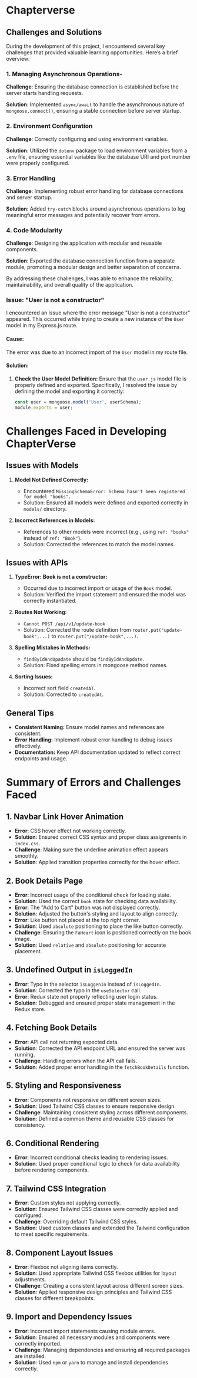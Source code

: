 # Chapterverse
## Challenges and Solutions

During the development of this project, I encountered several key challenges that provided valuable learning opportunities. Here’s a brief overview:

### 1. Managing Asynchronous Operations-

**Challenge**: Ensuring the database connection is established before the server starts handling requests.

**Solution**: Implemented `async/await` to handle the asynchronous nature of `mongoose.connect()`, ensuring a stable connection before server startup.

### 2. Environment Configuration

**Challenge**: Correctly configuring and using environment variables.

**Solution**: Utilized the `dotenv` package to load environment variables from a `.env` file, ensuring essential variables like the database URI and port number were properly configured.

### 3. Error Handling

**Challenge**: Implementing robust error handling for database connections and server startup.

**Solution**: Added `try-catch` blocks around asynchronous operations to log meaningful error messages and potentially recover from errors.

### 4. Code Modularity

**Challenge**: Designing the application with modular and reusable components.

**Solution**: Exported the database connection function from a separate module, promoting a modular design and better separation of concerns.

By addressing these challenges, I was able to enhance the reliability, maintainability, and overall quality of the application.

### Issue: "User is not a constructor"

I encountered an issue where the error message "User is not a constructor" appeared. This occurred while trying to create a new instance of the `User` model in my Express.js route.

#### Cause:
The error was due to an incorrect import of the `User` model in my route file.

#### Solution:
1. **Check the User Model Definition:**
   Ensure that the `user.js` model file is properly defined and exported. Specifically, I resolved the issue by defining the model and exporting it correctly:
   ```javascript
   const user = mongoose.model('User', userSchema);
   module.exports = user;

# Challenges Faced in Developing ChapterVerse

## Issues with Models
1. **Model Not Defined Correctly:**
   - Encountered `MissingSchemaError: Schema hasn't been registered for model "books".`
   - Solution: Ensured all models were defined and exported correctly in `models/` directory.

2. **Incorrect References in Models:**
   - References to other models were incorrect (e.g., using `ref: "books"` instead of `ref: "Book"`).
   - Solution: Corrected the references to match the model names.

## Issues with APIs
1. **TypeError: Book is not a constructor:**
   - Occurred due to incorrect import or usage of the `Book` model.
   - Solution: Verified the import statement and ensured the model was correctly instantiated.

2. **Routes Not Working:**
   - `Cannot POST /api/v1/update-book`
   - Solution: Corrected the route definition from `router.put("update-book",...)` to `router.put("/update-book",...)`.

3. **Spelling Mistakes in Methods:**
   - `findByIdAndUpadate` should be `findByIdAndUpdate`.
   - Solution: Fixed spelling errors in mongoose method names.

4. **Sorting Issues:**
   - Incorrect sort field `createdAT`.
   - Solution: Corrected to `createdAt`.

## General Tips
- **Consistent Naming:** Ensure model names and references are consistent.
- **Error Handling:** Implement robust error handling to debug issues effectively.
- **Documentation:** Keep API documentation updated to reflect correct endpoints and usage.

# Summary of Errors and Challenges Faced

## 1. Navbar Link Hover Animation
- **Error**: CSS hover effect not working correctly.
- **Solution**: Ensured correct CSS syntax and proper class assignments in `index.css`.
- **Challenge**: Making sure the underline animation effect appears smoothly.
- **Solution**: Applied transition properties correctly for the hover effect.

## 2. Book Details Page
- **Error**: Incorrect usage of the conditional check for loading state.
- **Solution**: Used the correct `book` state for checking data availability.
- **Error**: The "Add to Cart" button was not displayed correctly.
- **Solution**: Adjusted the button's styling and layout to align correctly.
- **Error**: Like button not placed at the top right corner.
- **Solution**: Used `absolute` positioning to place the like button correctly.
- **Challenge**: Ensuring the `FaHeart` icon is positioned correctly on the book image.
- **Solution**: Used `relative` and `absolute` positioning for accurate placement.

## 3. Undefined Output in `isLoggedIn`
- **Error**: Typo in the selector `isLoggenIn` instead of `isLoggedIn`.
- **Solution**: Corrected the typo in the `useSelector` call.
- **Error**: Redux state not properly reflecting user login status.
- **Solution**: Debugged and ensured proper state management in the Redux store.

## 4. Fetching Book Details
- **Error**: API call not returning expected data.
- **Solution**: Corrected the API endpoint URL and ensured the server was running.
- **Challenge**: Handling errors when the API call fails.
- **Solution**: Added proper error handling in the `fetchBookDetails` function.

## 5. Styling and Responsiveness
- **Error**: Components not responsive on different screen sizes.
- **Solution**: Used Tailwind CSS classes to ensure responsive design.
- **Challenge**: Maintaining consistent styling across different components.
- **Solution**: Defined a common theme and reusable CSS classes for consistency.

## 6. Conditional Rendering
- **Error**: Incorrect conditional checks leading to rendering issues.
- **Solution**: Used proper conditional logic to check for data availability before rendering components.

## 7. Tailwind CSS Integration
- **Error**: Custom styles not applying correctly.
- **Solution**: Ensured Tailwind CSS classes were correctly applied and configured.
- **Challenge**: Overriding default Tailwind CSS styles.
- **Solution**: Used custom classes and extended the Tailwind configuration to meet specific requirements.

## 8. Component Layout Issues
- **Error**: Flexbox not aligning items correctly.
- **Solution**: Used appropriate Tailwind CSS flexbox utilities for layout adjustments.
- **Challenge**: Creating a consistent layout across different screen sizes.
- **Solution**: Applied responsive design principles and Tailwind CSS classes for different breakpoints.

## 9. Import and Dependency Issues
- **Error**: Incorrect import statements causing module errors.
- **Solution**: Ensured all necessary modules and components were correctly imported.
- **Challenge**: Managing dependencies and ensuring all required packages are installed.
- **Solution**: Used `npm` or `yarn` to manage and install dependencies correctly.

